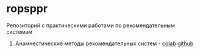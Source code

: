 # ropsppr
Репозиторий с практическими работами по рекомендательным системам

1. Анамнестические методы рекомендательных систем -
    [colab](https://colab.research.google.com/github/LIvanoff/ropsppr/blob/main/pr1_ropsppr.ipynb)
   [github](https://github.com/LIvanoff/ropsppr/blob/main/pr1_ropsppr.ipynb)
